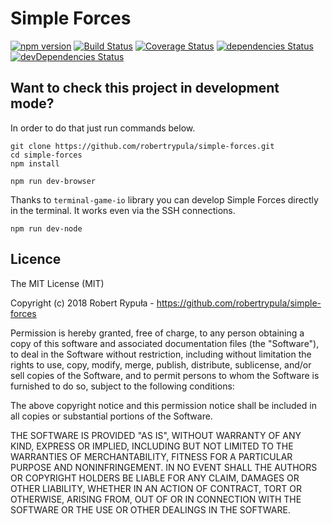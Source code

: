 # Simple Forces

[![npm version](https://badge.fury.io/js/simple-forces.svg)](https://badge.fury.io/js/simple-forces)
[![Build Status](https://travis-ci.org/robertrypula/simple-forces.svg?branch=master)](https://travis-ci.org/robertrypula/simple-forces)
[![Coverage Status](https://coveralls.io/repos/github/robertrypula/simple-forces/badge.svg?branch=master)](https://coveralls.io/github/robertrypula/simple-forces?branch=master)
[![dependencies Status](https://david-dm.org/robertrypula/simple-forces/status.svg)](https://david-dm.org/robertrypula/simple-forces)
[![devDependencies Status](https://david-dm.org/robertrypula/simple-forces/dev-status.svg)](https://david-dm.org/robertrypula/simple-forces?type=dev)

## Want to check this project in development mode?

In order to do that just run commands below.

```
git clone https://github.com/robertrypula/simple-forces.git
cd simple-forces
npm install

npm run dev-browser
```

Thanks to `terminal-game-io` library you can develop Simple Forces directly in 
the terminal. It works even via the SSH connections.

```
npm run dev-node
```

## Licence

The MIT License (MIT)

Copyright (c) 2018 Robert Rypuła - https://github.com/robertrypula/simple-forces

Permission is hereby granted, free of charge, to any person obtaining a copy of
this software and associated documentation files (the "Software"), to deal in
the Software without restriction, including without limitation the rights to
use, copy, modify, merge, publish, distribute, sublicense, and/or sell copies of
the Software, and to permit persons to whom the Software is furnished to do so,
subject to the following conditions:

The above copyright notice and this permission notice shall be included in all
copies or substantial portions of the Software.

THE SOFTWARE IS PROVIDED "AS IS", WITHOUT WARRANTY OF ANY KIND, EXPRESS OR
IMPLIED, INCLUDING BUT NOT LIMITED TO THE WARRANTIES OF MERCHANTABILITY, FITNESS
FOR A PARTICULAR PURPOSE AND NONINFRINGEMENT. IN NO EVENT SHALL THE AUTHORS OR
COPYRIGHT HOLDERS BE LIABLE FOR ANY CLAIM, DAMAGES OR OTHER LIABILITY, WHETHER
IN AN ACTION OF CONTRACT, TORT OR OTHERWISE, ARISING FROM, OUT OF OR IN
CONNECTION WITH THE SOFTWARE OR THE USE OR OTHER DEALINGS IN THE SOFTWARE.
